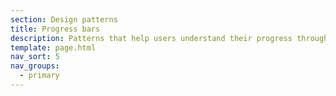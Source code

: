 ```yaml
---
section: Design patterns
title: Progress bars
description: Patterns that help users understand their progress through a journey or activity
template: page.html
nav_sort: 5
nav_groups:
  - primary
---
```

